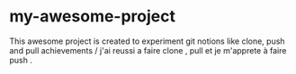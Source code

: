 # my-awesome-project
 This awesome project is created to experiment git notions like clone, push and pull
 achievements / j'ai reussi a faire clone , pull et je m'apprete à faire push .
 
